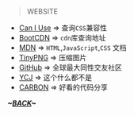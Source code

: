 >WEBSITE
* [Can I Use](https://caniuse.com) => 查询`CSS`兼容性
* [BootCDN](https://bootcdn.cn) => `cdn`库查询地址
* [MDN](https://developer.mozilla.org) => `HTML`,`JavaScript`,`CSS` 文档
* [TinyPNG](https://tingpng.com) => 压缩图片
* [GitHub](https://github.com) => 全球最大同性交友社区
* [YCJ](https://www.yangchenjie.com) => 这个什么都不是
* [CARBON](https://carbon.now.sh) => 好看的代码分享

***~[BACK](../ReadMe.md)~***


